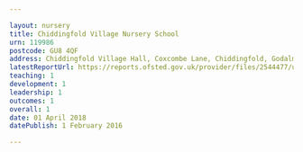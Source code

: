 ```yaml
---

layout: nursery
title: Chiddingfold Village Nursery School
urn: 119986
postcode: GU8 4QF
address: Chiddingfold Village Hall, Coxcombe Lane, Chiddingfold, Godalming, Surrey, GU8 4QF
latestReportUrl: https://reports.ofsted.gov.uk/provider/files/2544477/urn/119986.pdf
teaching: 1
development: 1
leadership: 1
outcomes: 1
overall: 1
date: 01 April 2018 
datePublish: 1 February 2016

---
```

